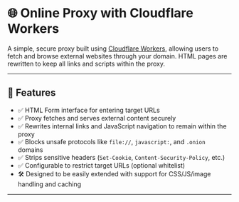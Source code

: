 # 🌐 Online Proxy with Cloudflare Workers

A simple, secure proxy built using [Cloudflare Workers](https://developers.cloudflare.com/workers/), allowing users to fetch and browse external websites through your domain. HTML pages are rewritten to keep all links and scripts within the proxy.

---

## 🚀 Features

- ✅ HTML Form interface for entering target URLs  
- ✅ Proxy fetches and serves external content securely  
- ✅ Rewrites internal links and JavaScript navigation to remain within the proxy  
- ✅ Blocks unsafe protocols like `file://`, `javascript:`, and `.onion` domains  
- ✅ Strips sensitive headers (`Set-Cookie`, `Content-Security-Policy`, etc.)  
- ✅ Configurable to restrict target URLs (optional whitelist)  
- 🛠️ Designed to be easily extended with support for CSS/JS/image handling and caching  

---
